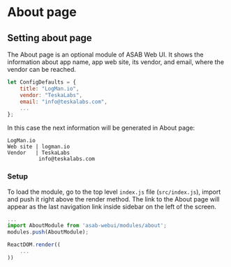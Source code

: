 # About page

## Setting about page

The About page is an optional module of ASAB Web UI. It shows the information about app name, app web site, its vendor, and email, where the vendor can be reached.

```javascript
let ConfigDefaults = {
	title: "LogMan.io",
	vendor: "TeskaLabs",
	email: "info@teskalabs.com",
	...
};
```

In this case the next information will be generated in About page:

```
LogMan.io
Web site | logman.io
Vendor   | TeskaLabs
          info@teskalabs.com
```

### Setup

To load the module, go to the top level `index.js` file (`src/index.js`), import and push it right above the render method. The link to the About page will appear as the last navigation link inside sidebar on the left of the screen.

```javascript
...
import AboutModule from 'asab-webui/modules/about';
modules.push(AboutModule);

ReactDOM.render((
	...
))
```
